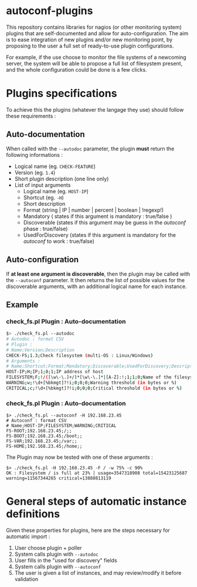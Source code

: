 autoconf-plugins
================

This repository contains libraries for nagios (or other monitoring system) plugins that are self-documented and allow for auto-configuration.
The aim is to ease integration of new plugins and/or new monitoring point, by proposing to the user a full set of ready-to-use plugin configurations.

For example, if the use choose to monitor the file systems of a newcoming server, the system will be able to propose a full list of filesystem present, and the whole configuration could be done is a few clicks.

Plugins specifications
======================

To achieve this the plugins (whatever the langage they use) should follow these requirements :

Auto-documentation
------------------

When called with the `--autodoc` parameter, the plugin **must** return the following informations :
* Logical name (eg. `CHECK-FEATURE`)
* Version (eg. `1.4`)
* Short plugin description (one line only)
* List of input arguments
  * Logical name (eg. `HOST-IP`)
  * Shortcut (eg. `-H`)
  * Short description
  * Format (string | IP | number | percent | boolean | !regexp!)
  * Mandatory ( states if this argument is mandatory : true/false )
  * Discoverable (states if this argument may be guess in the *autoconf* phase : true/false)
  * UsedForDiscovery (states if this argument is mandatory for the *autoconf* to work : true/false)

Auto-configuration
------------------

If **at least one argument is discoverable**, then the plugin may be called with the `--autoconf` parameter. It then returns the list of possible values for the discoverable arguments, with an additional logical name for each instance.

Example
-------

### check_fs.pl Plugin : Auto-documentation

```bash
$> ./check_fs.pl --autodoc
# Autodoc : format CSV
# Plugin :
# Name;Version;Description
CHECK-FS;1.3;Check filesystem (multi-OS : Linux/Windows)
# Arguments :
# Name;Shortcut;Format;Mandatory;Discoverable;UsedForDiscovery;Description
HOST-IP;H;IP;1;0;1;IP address of host
FILESYSTEM;F;!/([\w\-\.]+/)*[\w\-\.]*|[A-Z]:!;1;1;0;Name of the filesystem
WARNING;w;!\d+[%bkmgt]?!i;0;0;0;Warning threshold (in bytes or %)
CRITICAL;c;!\d+[%bkmgt]?!i;0;0;0;Critical threshold (in bytes or %)
```

### check_fs.pl Plugin : Auto-documentation

```
$> ./check_fs.pl --autoconf -H 192.168.23.45
# Autoconf : format CSV
# Name;HOST-IP;FILESYSTEM;WARNING;CRITICAL
FS-ROOT;192.168.23.45;/;;
FS-BOOT;192.168.23.45;/boot;;
FS-VAR;192.168.23.45;/var;;
FS-HOME;192.168.23.45;/home;;
```

The Plugin may now be tested with one of these arguments :
```
$> ./check_fs.pl -H 192.168.23.45 -F / -w 75% -c 90%
OK : Filesystem / is full at 23% | usage=3547318908 total=15423125687 warning=11567344265 critical=13880813119
```

# General steps of automatic instance definitions

Given these properties for plugins, here are the steps necessary for automatic import :

1. User choose plugin + poller
2. System calls plugin with `--autodoc`
3. User fills in the "used for discovery" fields
4. System calls plugin with `--autoconf`
5. The user is given a list of instances, and may review/modify it before validation
